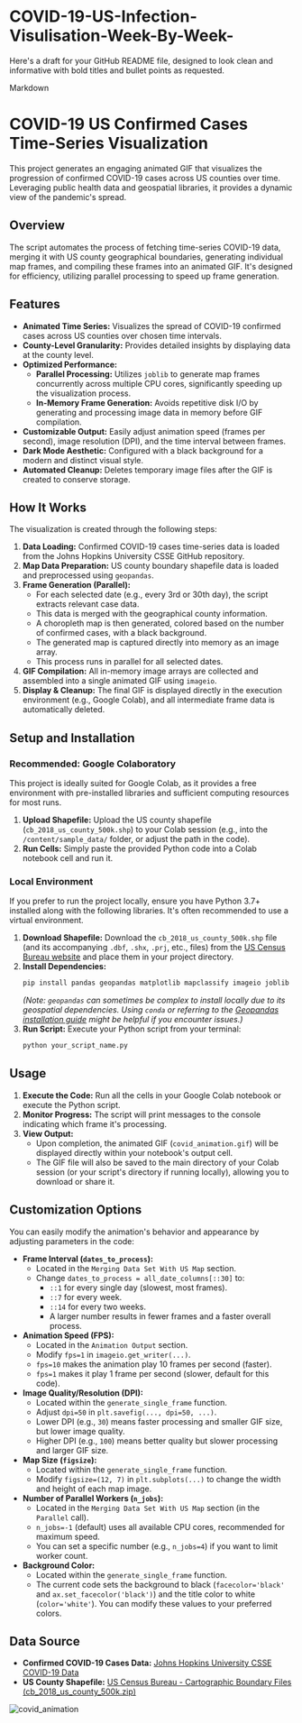 # COVID-19-US-Infection-Visulisation-Week-By-Week-

Here's a draft for your GitHub README file, designed to look clean and informative with bold titles and bullet points as requested.

Markdown

# **COVID-19 US Confirmed Cases Time-Series Visualization**

This project generates an engaging animated GIF that visualizes the progression of confirmed COVID-19 cases across US counties over time. Leveraging public health data and geospatial libraries, it provides a dynamic view of the pandemic's spread.

## **Overview**

The script automates the process of fetching time-series COVID-19 data, merging it with US county geographical boundaries, generating individual map frames, and compiling these frames into an animated GIF. It's designed for efficiency, utilizing parallel processing to speed up frame generation.

## **Features**

* **Animated Time Series:** Visualizes the spread of COVID-19 confirmed cases across US counties over chosen time intervals.
* **County-Level Granularity:** Provides detailed insights by displaying data at the county level.
* **Optimized Performance:**
    * **Parallel Processing:** Utilizes `joblib` to generate map frames concurrently across multiple CPU cores, significantly speeding up the visualization process.
    * **In-Memory Frame Generation:** Avoids repetitive disk I/O by generating and processing image data in memory before GIF compilation.
* **Customizable Output:** Easily adjust animation speed (frames per second), image resolution (DPI), and the time interval between frames.
* **Dark Mode Aesthetic:** Configured with a black background for a modern and distinct visual style.
* **Automated Cleanup:** Deletes temporary image files after the GIF is created to conserve storage.

## **How It Works**

The visualization is created through the following steps:

1.  **Data Loading:** Confirmed COVID-19 cases time-series data is loaded from the Johns Hopkins University CSSE GitHub repository.
2.  **Map Data Preparation:** US county boundary shapefile data is loaded and preprocessed using `geopandas`.
3.  **Frame Generation (Parallel):**
    * For each selected date (e.g., every 3rd or 30th day), the script extracts relevant case data.
    * This data is merged with the geographical county information.
    * A choropleth map is then generated, colored based on the number of confirmed cases, with a black background.
    * The generated map is captured directly into memory as an image array.
    * This process runs in parallel for all selected dates.
4.  **GIF Compilation:** All in-memory image arrays are collected and assembled into a single animated GIF using `imageio`.
5.  **Display & Cleanup:** The final GIF is displayed directly in the execution environment (e.g., Google Colab), and all intermediate frame data is automatically deleted.

## **Setup and Installation**

### **Recommended: Google Colaboratory**

This project is ideally suited for Google Colab, as it provides a free environment with pre-installed libraries and sufficient computing resources for most runs.

1.  **Upload Shapefile:** Upload the US county shapefile (`cb_2018_us_county_500k.shp`) to your Colab session (e.g., into the `/content/sample_data/` folder, or adjust the path in the code).
2.  **Run Cells:** Simply paste the provided Python code into a Colab notebook cell and run it.

### **Local Environment**

If you prefer to run the project locally, ensure you have Python 3.7+ installed along with the following libraries. It's often recommended to use a virtual environment.

1.  **Download Shapefile:** Download the `cb_2018_us_county_500k.shp` file (and its accompanying `.dbf`, `.shx`, `.prj`, etc., files) from the [US Census Bureau website](https://www2.census.gov/geo/tiger/GENZ2018/shp/cb_2018_us_county_500k.zip) and place them in your project directory.
2.  **Install Dependencies:**
    ```bash
    pip install pandas geopandas matplotlib mapclassify imageio joblib numpy
    ```
    *(Note: `geopandas` can sometimes be complex to install locally due to its geospatial dependencies. Using `conda` or referring to the [Geopandas installation guide](https://geopandas.org/en/stable/getting_started/install.html) might be helpful if you encounter issues.)*
3.  **Run Script:** Execute your Python script from your terminal:
    ```bash
    python your_script_name.py
    ```

## **Usage**

1.  **Execute the Code:** Run all the cells in your Google Colab notebook or execute the Python script.
2.  **Monitor Progress:** The script will print messages to the console indicating which frame it's processing.
3.  **View Output:**
    * Upon completion, the animated GIF (`covid_animation.gif`) will be displayed directly within your notebook's output cell.
    * The GIF file will also be saved to the main directory of your Colab session (or your script's directory if running locally), allowing you to download or share it.

## **Customization Options**

You can easily modify the animation's behavior and appearance by adjusting parameters in the code:

* **Frame Interval (`dates_to_process`):**
    * Located in the `Merging Data Set With US Map` section.
    * Change `dates_to_process = all_date_columns[::30]` to:
        * `::1` for every single day (slowest, most frames).
        * `::7` for every week.
        * `::14` for every two weeks.
        * A larger number results in fewer frames and a faster overall process.
* **Animation Speed (FPS):**
    * Located in the `Animation Output` section.
    * Modify `fps=1` in `imageio.get_writer(...)`.
    * `fps=10` makes the animation play 10 frames per second (faster).
    * `fps=1` makes it play 1 frame per second (slower, default for this code).
* **Image Quality/Resolution (DPI):**
    * Located within the `generate_single_frame` function.
    * Adjust `dpi=50` in `plt.savefig(..., dpi=50, ...)`.
    * Lower DPI (e.g., `30`) means faster processing and smaller GIF size, but lower image quality.
    * Higher DPI (e.g., `100`) means better quality but slower processing and larger GIF size.
* **Map Size (`figsize`):**
    * Located within the `generate_single_frame` function.
    * Modify `figsize=(12, 7)` in `plt.subplots(...)` to change the width and height of each map image.
* **Number of Parallel Workers (`n_jobs`):**
    * Located in the `Merging Data Set With US Map` section (in the `Parallel` call).
    * `n_jobs=-1` (default) uses all available CPU cores, recommended for maximum speed.
    * You can set a specific number (e.g., `n_jobs=4`) if you want to limit worker count.
* **Background Color:**
    * Located within the `generate_single_frame` function.
    * The current code sets the background to black (`facecolor='black'` and `ax.set_facecolor('black')`) and the title color to white (`color='white'`). You can modify these values to your preferred colors.

## **Data Source**

* **Confirmed COVID-19 Cases Data:**
    [Johns Hopkins University CSSE COVID-19 Data](https://github.com/CSSEGISandData/COVID-19/tree/master/csse_covid_19_data/csse_covid_19_time_series)
* **US County Shapefile:**
    [US Census Bureau - Cartographic Boundary Files (cb_2018_us_county_500k.zip)](https://www2.census.gov/geo/tiger/GENZ2018/shp/cb_2018_us_county_500k.zip)


![covid_animation](https://github.com/user-attachments/assets/ad026fb2-7365-4092-b861-5ce18188a4df)
